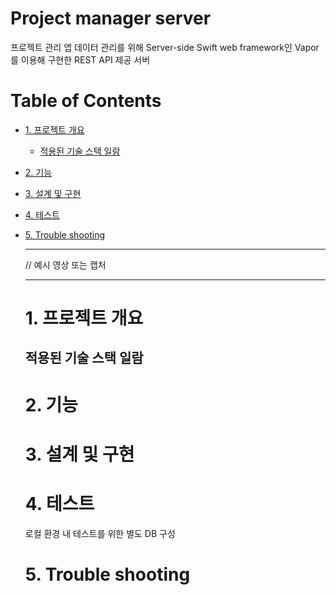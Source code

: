 # Project manager server
프로젝트 관리 앱 데이터 관리를 위해 Server-side Swift web framework인 Vapor를 이용해 구현한 REST API 제공 서버

# Table of Contents

- [1. 프로젝트 개요](#1-프로젝트-개요)
  + [적용된 기술 스택 일람](#적용된-기술-스택-일람)
- [2. 기능](#2-기능)
- [3. 설계 및 구현](#3-설계-및-구현)
- [4. 테스트](#4-테스트)
- [5. Trouble shooting](#5-trouble-shooting)
  
  ---
  
  // 예시 영상 또는 캡처
  
  ---
  
  
  # 1. 프로젝트 개요
  
  ## 적용된 기술 스택 일람
  
  # 2. 기능
  
  # 3. 설계 및 구현
  
  # 4. 테스트
  로컬 환경 내 테스트를 위한 별도 DB 구성
  
  # 5. Trouble shooting
